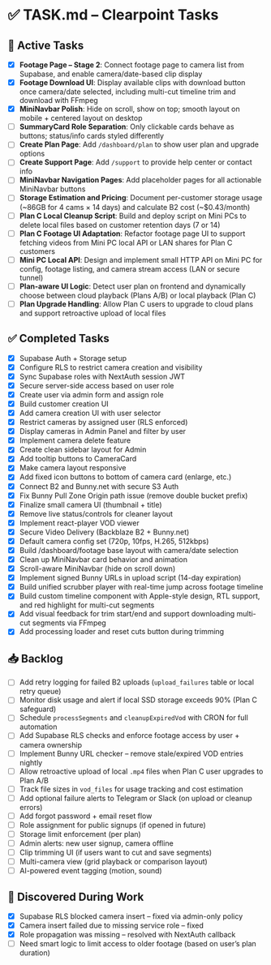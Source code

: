 # ✅ TASK.md – Clearpoint Tasks

## 🔧 Active Tasks

- [x] **Footage Page – Stage 2**: Connect footage page to camera list from Supabase, and enable camera/date-based clip display
- [x] **Footage Download UI**: Display available clips with download button once camera/date selected, including multi-cut timeline trim and download with FFmpeg
- [x] **MiniNavbar Polish**: Hide on scroll, show on top; smooth layout on mobile + centered layout on desktop
- [ ] **SummaryCard Role Separation**: Only clickable cards behave as buttons; status/info cards styled differently
- [ ] **Create Plan Page**: Add `/dashboard/plan` to show user plan and upgrade options
- [ ] **Create Support Page**: Add `/support` to provide help center or contact info
- [ ] **MiniNavbar Navigation Pages**: Add placeholder pages for all actionable MiniNavbar buttons
- [ ] **Storage Estimation and Pricing**: Document per-customer storage usage (~86GB for 4 cams × 14 days) and calculate B2 cost (~$0.43/month)
- [ ] **Plan C Local Cleanup Script**: Build and deploy script on Mini PCs to delete local files based on customer retention days (7 or 14)
- [ ] **Plan C Footage UI Adaptation**: Refactor footage page UI to support fetching videos from Mini PC local API or LAN shares for Plan C customers
- [ ] **Mini PC Local API**: Design and implement small HTTP API on Mini PC for config, footage listing, and camera stream access (LAN or secure tunnel)
- [ ] **Plan-aware UI Logic**: Detect user plan on frontend and dynamically choose between cloud playback (Plans A/B) or local playback (Plan C)
- [ ] **Plan Upgrade Handling**: Allow Plan C users to upgrade to cloud plans and support retroactive upload of local files

## ✅ Completed Tasks

- [x] Supabase Auth + Storage setup
- [x] Configure RLS to restrict camera creation and visibility
- [x] Sync Supabase roles with NextAuth session JWT
- [x] Secure server-side access based on user role
- [x] Create user via admin form and assign role
- [x] Build customer creation UI
- [x] Add camera creation UI with user selector
- [x] Restrict cameras by assigned user (RLS enforced)
- [x] Display cameras in Admin Panel and filter by user
- [x] Implement camera delete feature
- [x] Create clean sidebar layout for Admin
- [x] Add tooltip buttons to CameraCard
- [x] Make camera layout responsive
- [x] Add fixed icon buttons to bottom of camera card (enlarge, etc.)
- [x] Connect B2 and Bunny.net with secure S3 Auth
- [x] Fix Bunny Pull Zone Origin path issue (remove double bucket prefix)
- [x] Finalize small camera UI (thumbnail + title)
- [x] Remove live status/controls for cleaner layout
- [x] Implement react-player VOD viewer
- [x] Secure Video Delivery (Backblaze B2 + Bunny.net)
- [x] Default camera config set (720p, 10fps, H.265, 512kbps)
- [x] Build /dashboard/footage base layout with camera/date selection
- [x] Clean up MiniNavbar card behavior and animation
- [x] Scroll-aware MiniNavbar (hide on scroll down)
- [x] Implement signed Bunny URLs in upload script (14-day expiration)
- [x] Build unified scrubber player with real-time jump across footage timeline
- [x] Build custom timeline component with Apple-style design, RTL support, and red highlight for multi-cut segments
- [x] Add visual feedback for trim start/end and support downloading multi-cut segments via FFmpeg
- [x] Add processing loader and reset cuts button during trimming

## 📥 Backlog

- [ ] Add retry logging for failed B2 uploads (`upload_failures` table or local retry queue)
- [ ] Monitor disk usage and alert if local SSD storage exceeds 90% (Plan C safeguard)
- [ ] Schedule `processSegments` and `cleanupExpiredVod` with CRON for full automation
- [ ] Add Supabase RLS checks and enforce footage access by user + camera ownership
- [ ] Implement Bunny URL checker – remove stale/expired VOD entries nightly
- [ ] Allow retroactive upload of local `.mp4` files when Plan C user upgrades to Plan A/B
- [ ] Track file sizes in `vod_files` for usage tracking and cost estimation
- [ ] Add optional failure alerts to Telegram or Slack (on upload or cleanup errors)
- [ ] Add forgot password + email reset flow
- [ ] Role assignment for public signups (if opened in future)
- [ ] Storage limit enforcement (per plan)
- [ ] Admin alerts: new user signup, camera offline
- [ ] Clip trimming UI (if users want to cut and save segments)
- [ ] Multi-camera view (grid playback or comparison layout)
- [ ] AI-powered event tagging (motion, sound)

## 📌 Discovered During Work

- [x] Supabase RLS blocked camera insert – fixed via admin-only policy
- [x] Camera insert failed due to missing service role – fixed
- [x] Role propagation was missing – resolved with NextAuth callback
- [ ] Need smart logic to limit access to older footage (based on user’s plan duration)
